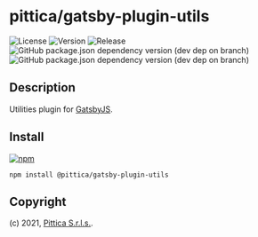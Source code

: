 # pittica/gatsby-plugin-utils

![License](https://img.shields.io/github/license/pittica/gatsby-plugin-utils)
![Version](https://img.shields.io/github/package-json/v/pittica/gatsby-plugin-utils)
![Release](https://img.shields.io/github/v/release/pittica/gatsby-plugin-utils)
![GitHub package.json dependency version (dev dep on branch)](https://img.shields.io/github/package-json/dependency-version/pittica/gatsby-plugin-utils/dev/gatsby)
![GitHub package.json dependency version (dev dep on branch)](https://img.shields.io/github/package-json/dependency-version/pittica/gatsby-plugin-utils/dev/react)

## Description

Utilities plugin for [GatsbyJS](https://www.gatsbyjs.org/).

## Install

[![npm](https://img.shields.io/npm/v/@pittica/gatsby-plugin-utils)](https://www.npmjs.com/package/@pittica/gatsby-plugin-utils)

```shell
npm install @pittica/gatsby-plugin-utils
```

## Copyright

(c) 2021, [Pittica S.r.l.s.](https://pittica.com).
